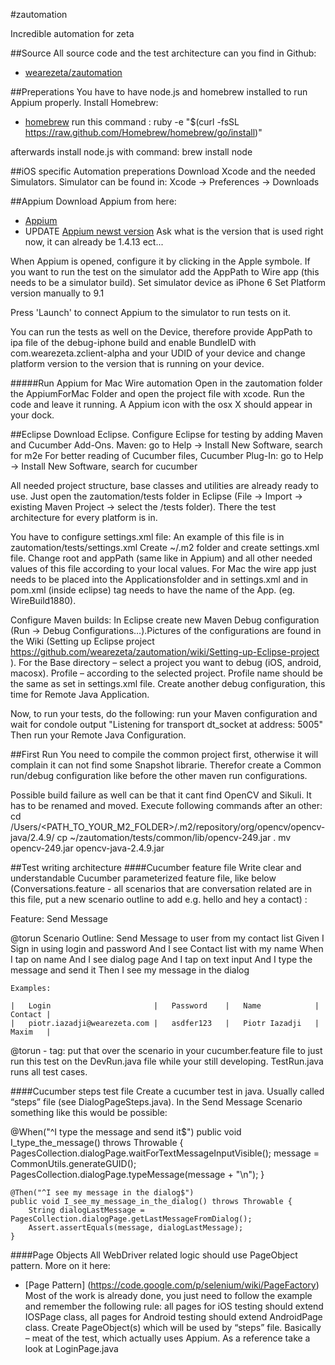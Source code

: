 #zautomation


Incredible automation for zeta

##Source
All source code and the test architecture can you find in Github:

* [wearezeta/zautomation](https://github.com/wearezeta/zautomation) 


##Preperations
You have to have node.js and homebrew installed to run Appium properly.
Install Homebrew:

* [homebrew](http://brew.sh)
run this command :  ruby -e "$(curl -fsSL https://raw.github.com/Homebrew/homebrew/go/install)"

afterwards install node.js with command:
brew install node

##iOS specific Automation preperations
Download Xcode and the needed Simulators.
Simulator can be found in: Xcode -> Preferences -> Downloads

##Appium
Download Appium from here:

* [Appium](https://bitbucket.org/appium/appium.app/downloads/) 
* UPDATE [Appium newst version](https://github.com/appium/appium/releases/tag/v1.4.13)
Ask what is the version that is used right now, it can already be 1.4.13 ect...

When Appium is opened, configure it by clicking in the Apple symbole. If you want to run the test on the simulator add the AppPath to Wire app (this needs to be a simulator build).
Set simulator device as iPhone 6
Set Platform version manually to 9.1 

Press 'Launch' to connect Appium to the simulator to run tests on it.

You can run the tests as well on the Device, therefore provide AppPath to ipa file of the debug-iphone build and enable BundleID with com.wearezeta.zclient-alpha and your UDID of your device and change platform version to the version that is running on your device.

#####Run Appium for Mac Wire automation
Open in the zautomation folder the AppiumForMac Folder and open the project file with xcode. Run the code and leave it running. A Appium icon with the osx X should appear in your dock.

##Eclipse
Download Eclipse.
Configure Eclipse for testing by adding Maven and Cucumber Add-Ons.
Maven: go to Help -> Install New Software, search for m2e
For better reading of Cucumber files, Cucumber Plug-In: go to Help -> Install New Software, search for cucumber

All needed project structure, base classes and utilities are already ready to use. Just open the zautomation/tests folder in Eclipse (File -> Import -> existing Maven Project -> select the /tests folder). There the test architecture for every platform is in.

You have to configure settings.xml file: An example of this file is in zautomation/tests/settings.xml Create ~/.m2 folder and create settings.xml file. Change root and appPath (same like in Appium) and all other needed values of this file according to your local values.
For Mac the wire app just needs to be placed into the Applicationsfolder and in settings.xml and in pom.xml (inside eclipse) <appPath>tag needs to have the name of the App. (eg. <apppath>WireBuild1880<apppath>).

Configure Maven builds:
In Eclipse create new Maven Debug configuration (Run -> Debug Configurations…).Pictures of the configurations are found in the Wiki (Setting up Eclipse project https://github.com/wearezeta/zautomation/wiki/Setting-up-Eclipse-project ).
 For the Base directory – select a project you want to debug (iOS, android, macosx). Profile – according to the selected project. Profile name should be the same as set in settings.xml file.
 Create another debug configuration, this time for Remote Java Application.
 
Now, to run your tests, do the following: run your Maven configuration and wait for condole output 
"Listening for transport dt_socket at address: 5005"
Then run your Remote Java Configuration.

##First Run
You need to compile the common project first, otherwise it will complain it can not find some Snapshot librarie. Therefor create a Common run/debug configuration like before the other maven run configurations.

Possible build failure as well can be that it cant find OpenCV and Sikuli. It has to be renamed and moved. Execute following commands after an other:
cd /Users/<PATH_TO_YOUR_M2_FOLDER>/.m2/repository/org/opencv/opencv-java/2.4.9/
cp ~/zautomation/tests/common/lib/opencv-249.jar .
mv opencv-249.jar opencv-java-2.4.9.jar

##Test writing architecture
####Cucumber feature file
Write clear and understandable Cucumber parameterized feature file, like below (Conversations.feature - all scenarios that are conversation related are in this file, put a new scenario outline to add e.g. hello and hey a contact) :

Feature: Send Message
  
  @torun
  Scenario Outline: Send Message to user from my contact list
    Given I Sign in using login <Login> and password <Password>
    And I see Contact list with my name <Name>
    When I tap on name <Contact>
    And I see dialog page
    And I tap on text input
    And I type the message and send it
    Then I see my message in the dialog

    Examples: 
    
    |	Login						|	Password	|	Name			|	Contact	|
    |	piotr.iazadji@wearezeta.com	|	asdfer123	|	Piotr Iazadji	|	Maxim	|


@torun - tag: put that over the scenario in your cucumber.feature file to just run this test on the DevRun.java file while your still developing.
TestRun.java runs all test cases.

####Cucumber steps test file
Create a cucumber test in java. Usually called “steps” file (see DialogPageSteps.java).
In the Send Message Scenario something like this would be possible:

@When("^I type the message and send it$")
	public void I_type_the_message() throws Throwable {
		PagesCollection.dialogPage.waitForTextMessageInputVisible();
	    message = CommonUtils.generateGUID();
	    PagesCollection.dialogPage.typeMessage(message + "\n");
	}

	@Then("^I see my message in the dialog$")
	public void I_see_my_message_in_the_dialog() throws Throwable {
	    String dialogLastMessage = PagesCollection.dialogPage.getLastMessageFromDialog();
	    Assert.assertEquals(message, dialogLastMessage);
	}
####Page Objects
All WebDriver related logic should use PageObject pattern. More on it here:

* [Page Pattern] (https://code.google.com/p/selenium/wiki/PageFactory) 
Most of the work is already done, you just need to follow the example and remember the following rule: all pages for iOS testing should extend IOSPage class, all pages for Android testing should extend AndroidPage class.
Create PageObject(s) which will be used by “steps” file. Basically – meat of the test, which actually uses Appium. As a reference take a look at LoginPage.java
